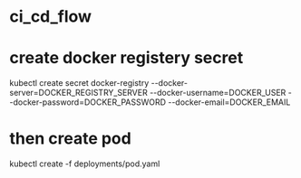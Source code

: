 # ci_cd_flow

# create docker registery secret
kubectl create secret docker-registry <name> --docker-server=DOCKER_REGISTRY_SERVER --docker-username=DOCKER_USER --docker-password=DOCKER_PASSWORD --docker-email=DOCKER_EMAIL

# then create pod
kubectl create -f deployments/pod.yaml
